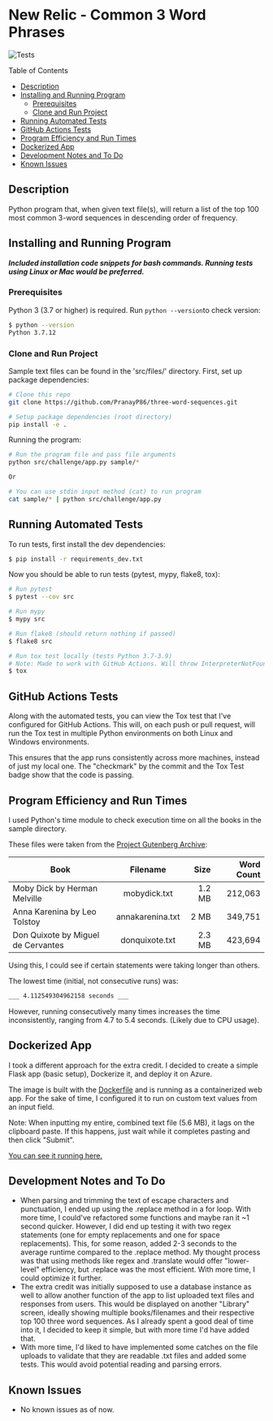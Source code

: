# New Relic - Common 3 Word Phrases

![Tests](https://github.com/PranayP86/three-word-sequences/actions/workflows/tests.yml/badge.svg)

Table of Contents

  - [Description](#Description)
  - [Installing and Running Program](#Installing-and-Running-Program)
    - [Prerequisites](#Prerequisites)
    - [Clone and Run Project](#Clone-and-Run-Project)
  - [Running Automated Tests](#Running-Automated-Tests)
  - [GitHub Actions Tests](#GitHub-Actions-Tests)
  - [Program Efficiency and Run Times](#Program-Efficiency-and-Run-Times)
  - [Dockerized App](#Dockerized-App)
  - [Development Notes and To Do](#Development-Notes-and-To-Do)
  - [Known Issues](#Known-Issues)

## Description

Python program that, when given text file(s), will return a list of the top 100 most common 3-word sequences in descending order of frequency.

## Installing and Running Program

***Included installation code snippets for bash commands. Running tests using Linux or Mac would be preferred.***

### Prerequisites

Python 3 (3.7 or higher) is required. Run `python --version`to check version:

```bash
$ python --version
Python 3.7.12
```

### Clone and Run Project

Sample text files can be found in the 'src/files/' directory.
First, set up package dependencies:

```bash
# Clone this repo
git clone https://github.com/PranayP86/three-word-sequences.git

# Setup package dependencies (root directory)
pip install -e .
```

Running the program:

```bash
# Run the program file and pass file arguments
python src/challenge/app.py sample/*

Or

# You can use stdin input method (cat) to run program
cat sample/* | python src/challenge/app.py
```

## Running Automated Tests

To run tests, first install the dev dependencies:

```bash
$ pip install -r requirements_dev.txt
```

Now you should be able to run tests (pytest, mypy, flake8, tox):

```bash
# Run pytest
$ pytest --cov src

# Run mypy
$ mypy src

# Run flake8 (should return nothing if passed)
$ flake8 src

# Run tox test locally (tests Python 3.7-3.9)
# Note: Made to work with GitHub Actions. Will throw InterpreterNotFound for any version not installed if running locally.
$ tox
```
## GitHub Actions Tests

Along with the automated tests, you can view the Tox test that I've configured for GitHub Actions. This will, on each push or pull request, will run the Tox test in multiple Python environments on both Linux and Windows environments. 

This ensures that the app runs consistently across more machines, instead of just my local one. The "checkmark" by the commit and the Tox Test badge show that the code is passing.

## Program Efficiency and Run Times

I used Python's time module to check execution time on all the books in the sample directory.

These files were taken from the [Project Gutenberg Archive](https://www.gutenberg.org/):

| Book | Filename  | Size | Word Count |
| ---- |:---------:| ----:| ----------:|
| Moby Dick by Herman Melville | mobydick.txt | 1.2 MB | 212,063 |
| Anna Karenina by Leo Tolstoy| annakarenina.txt | 2 MB | 349,751 |
| Don Quixote by Miguel de Cervantes | donquixote.txt | 2.3 MB | 423,694 |

Using this, I could see if certain statements were taking longer than others.

The lowest time (initial, not consecutive runs) was:
```bash
___ 4.112549304962158 seconds ___
```
However, running consecutively many times increases the time inconsistently, ranging from 4.7 to 5.4 seconds. 
(Likely due to CPU usage).

## Dockerized App
I took a different approach for the extra credit. 
I decided to create a simple Flask app (basic setup), Dockerize it, and deploy it on Azure.

The image is built with the [Dockerfile](web_app/Dockerfile) and is running as a containerized web app. 
For the sake of time, I configured it to run on custom text values from an input field.

Note: When inputting my entire, combined text file (5.6 MB), it lags on the clipboard paste. If this happens, just wait while it completes pasting and then click "Submit".

[You can see it running here.](http://threewordsequences.eastus.azurecontainer.io/)

## Development Notes and To Do

- When parsing and trimming the text of escape characters and punctuation, I ended up using the .replace method in a for loop. With more time, I could've refactored some functions and maybe ran it ~1 second quicker. However, I did end up testing it with two regex statements (one for empty replacements and one for space replacements). This, for some reason, added 2-3 seconds to the average runtime compared to the .replace method. My thought process was that using methods like regex and .translate would offer "lower-level" efficiency, but .replace was the most efficient. With more time, I could optimize it further.
- The extra credit was initially supposed to use a database instance as well to allow another function of the app to list uploaded text files and responses from users. This would be displayed on another "Library" screen, ideally showing multiple books/filenames and their respective top 100 three word sequences. As I already spent a good deal of time into it, I decided to keep it simple, but with more time I'd have added that.
- With more time, I'd liked to have implemented some catches on the file uploads to validate that they are readable .txt files and added some tests. This would avoid potential reading and parsing errors.

## Known Issues

- No known issues as of now.
